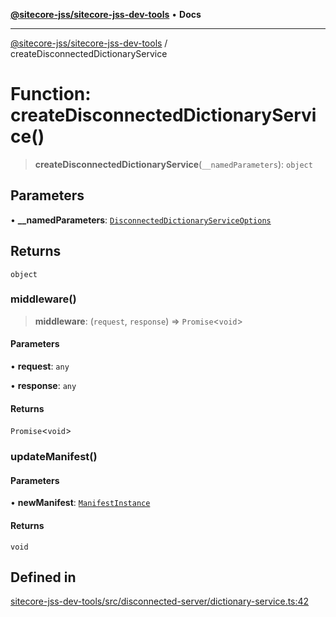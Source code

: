 [**@sitecore-jss/sitecore-jss-dev-tools**](../README.md) • **Docs**

***

[@sitecore-jss/sitecore-jss-dev-tools](../README.md) / createDisconnectedDictionaryService

# Function: createDisconnectedDictionaryService()

> **createDisconnectedDictionaryService**(`__namedParameters`): `object`

## Parameters

• **\_\_namedParameters**: [`DisconnectedDictionaryServiceOptions`](../interfaces/DisconnectedDictionaryServiceOptions.md)

## Returns

`object`

### middleware()

> **middleware**: (`request`, `response`) => `Promise`\<`void`\>

#### Parameters

• **request**: `any`

• **response**: `any`

#### Returns

`Promise`\<`void`\>

### updateManifest()

#### Parameters

• **newManifest**: [`ManifestInstance`](../interfaces/ManifestInstance.md)

#### Returns

`void`

## Defined in

[sitecore-jss-dev-tools/src/disconnected-server/dictionary-service.ts:42](https://github.com/Sitecore/jss/blob/ff400466a8d16483c667d9a837e1247d6192035e/packages/sitecore-jss-dev-tools/src/disconnected-server/dictionary-service.ts#L42)
